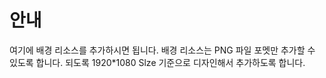 # 안내
여기에 배경 리소스를 추가하시면 됩니다.
배경 리소스는 PNG 파일 포멧만 추가할 수 있도록 합니다.
되도록 1920*1080 Slze 기준으로 디자인해서 추가하도록 합니다.